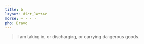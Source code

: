 ```yaml
---
title: b
layout: dict_letter
morse: ‒ · · ·
pho: Bravo
---
```

> I am taking in, or discharging, or carrying dangerous goods.